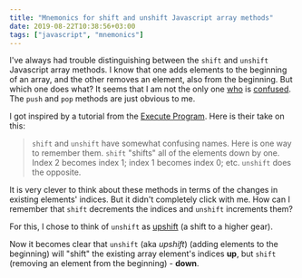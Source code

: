 ```yaml
---
title: "Mnemonics for shift and unshift Javascript array methods"
date: 2019-08-22T10:38:56+03:00
tags: ["javascript", "mnemonics"]
---
```


I've always had trouble distinguishing between the `shift` and `unshift` Javascript array methods. I know that one adds elements to the beginning of an array, and the other removes an element, also from the beginning. But which one does what? It seems that I am not the only one [who](https://stackoverflow.com/questions/19107752/javascript-shift-unshift-mnemonics) is [confused](https://www.reddit.com/r/javascript/comments/86tniv/cant_keep_arrayshift_vs_arrayunshift_straight_nsfw/). The `push` and `pop` methods are just obvious to me.

I got inspired by a tutorial from the [Execute Program](https://www.executeprogram.com/). Here is their take on this:

> `shift` and `unshift` have somewhat confusing names. Here is one way to remember them. `shift` "shifts" all of the elements down by one. Index 2 becomes index 1; index 1 becomes index 0; etc. `unshift` does the opposite.

It is very clever to think about these methods in terms of the changes in existing elements' indices. But it didn't completely click with me. How can I remember that `shift` decrements the indices and `unshift` increments them?

For this, I chose to think of `unshift` as [upshift](https://en.wiktionary.org/wiki/upshift) (a shift to a higher gear).

Now it becomes clear that `unshift` (aka *upshift*) (adding elements to the beginning) will "shift" the existing array element's indices **up**, but `shift` (removing an element from the beginning) - **down**.

